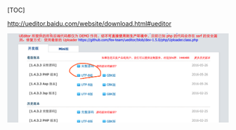 [TOC]

http://ueditor.baidu.com/website/download.html#ueditor

![78533844.png](178_files/78533844.png)



